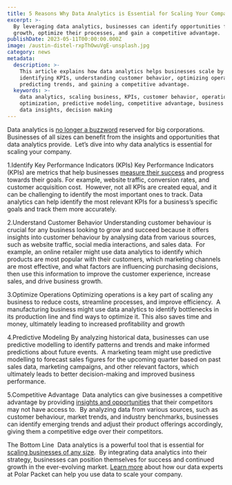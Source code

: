 ```yaml
---
title: 5 Reasons Why Data Analytics is Essential for Scaling Your Company
excerpt: >-
  By leveraging data analytics, businesses can identify opportunities for
  growth, optimize their processes, and gain a competitive advantage.
publishDate: 2023-05-11T00:00:00.000Z
image: /austin-distel-rxpThOwuVgE-unsplash.jpg
category: news
metadata:
  description: >-
    This article explains how data analytics helps businesses scale by
    identifying KPIs, understanding customer behavior, optimizing operations,
    predicting trends, and gaining a competitive advantage.
  keywords: >-
    data analytics, scaling business, KPIs, customer behavior, operations
    optimization, predictive modeling, competitive advantage, business growth,
    data insights, decision making
---
```


Data analytics is [no longer a buzzword](https://polarpacket.com/blog/5-reasons-why-data-analytics-is-important/) reserved for big corporations. Businesses of all sizes can benefit from the insights and opportunities that data analytics provide. 
Let’s dive into why data analytics is essential for scaling your company. 

1.Identify Key Performance Indicators (KPIs)
Key Performance Indicators (KPIs) are metrics that help businesses [measure their success](https://polarpacket.com/blog/how-is-data-analytics-applied-in-business/) and progress towards their goals. For example, website traffic, conversion rates, and customer acquisition cost. 
However, not all KPIs are created equal, and it can be challenging to identify the most important ones to track. Data analytics can help identify the most relevant KPIs for a business’s specific goals and track them more accurately. 

2.Understand Customer Behavior
Understanding customer behaviour is crucial for any business looking to grow and succeed because it offers insights into customer behaviour by analysing data from various sources, such as website traffic, social media interactions, and sales data. 
For example, an online retailer might use data analytics to identify which products are most popular with their customers, which marketing channels are most effective, and what factors are influencing purchasing decisions, then use this information to improve the customer experience, increase sales, and drive business growth.

3.Optimize Operations
Optimizing operations is a key part of scaling any business to reduce costs, streamline processes, and improve efficiency. 
A manufacturing business might use data analytics to identify bottlenecks in its production line and find ways to optimize it. This also saves time and money, ultimately leading to increased profitability and growth

4.Predictive Modeling
By analyzing historical data, businesses can use predictive modelling to identify patterns and trends and make informed predictions about future events. 
A marketing team might use predictive modelling to forecast sales figures for the upcoming quarter based on past sales data, marketing campaigns, and other relevant factors, which ultimately leads to better decision-making and improved business performance.

5.Competitive Advantage 
Data analytics can give businesses a competitive advantage by providing [insights and opportunities](https://polarpacket.com/blog/4-powerful-applications-of-data-analytics-in-e-commerce/) that their competitors may not have access to. 
By analyzing data from various sources, such as customer behaviour, market trends, and industry benchmarks, businesses can identify emerging trends and adjust their product offerings accordingly, giving them a competitive edge over their competitors.

The Bottom Line 
Data analytics is a powerful tool that is essential for [scaling businesses of any size](https://polarpacket.com/blog/who-needs-data-analytics/). 
By integrating data analytics into their strategy, businesses can position themselves for success and continued growth in the ever-evolving market.
[Learn more](https://polarpacket.com/) about how our data experts at Polar Packet can help you use data to scale your company. 
